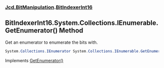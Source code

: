 ### [Jcd.BitManipulation](Jcd_BitManipulation.md 'Jcd.BitManipulation').[BitIndexerInt16](Jcd_BitManipulation_BitIndexerInt16.md 'Jcd.BitManipulation.BitIndexerInt16')
## BitIndexerInt16.System.Collections.IEnumerable.GetEnumerator() Method
Get an enumerator to enumerate the bits with.  
```csharp
System.Collections.IEnumerator System.Collections.IEnumerable.GetEnumerator();
```

Implements [GetEnumerator()](https://docs.microsoft.com/en-us/dotnet/api/System.Collections.IEnumerable.GetEnumerator 'System.Collections.IEnumerable.GetEnumerator')  
